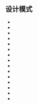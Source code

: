 <!--
 * @Author: your name
 * @Date: 2021-09-07 19:27:14
 * @LastEditTime: 2021-09-07 19:34:22
 * @LastEditors: Please set LastEditors
 * @Description: In User Settings Edit
 * @FilePath: \notes\study notes\设计模式\设计模式.md
-->

## 设计模式

-
-
-
-
-
-
-
-
-
-
-
-
-
-
-
